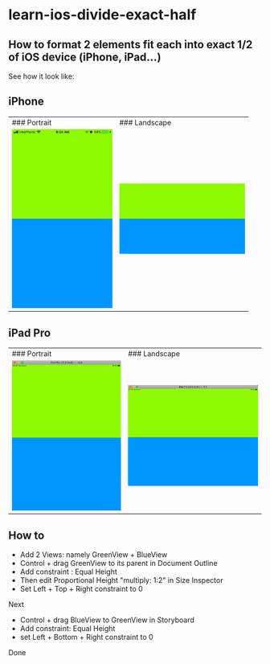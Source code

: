 # learn-ios-divide-exact-half
## How to format 2 elements fit each into exact 1/2 of iOS device (iPhone, iPad...)

See how it look like:
## iPhone
<table>
	<tr><td>### Portrait</td><td>### Landscape</td></tr>
	<tr>
		<td><img width="200" alt="iPhone Portait screenshot" src="screenshots/Image-7.png"></td>
		<td><img width="250" alt="iPhone Lanscape screenshot" src="screenshots/Image-6.png"></td>
	</tr>
</table>

## iPad Pro
<table>
	<tr><td>### Portrait</td><td>### Landscape</td></tr>
	<tr>
		<td><img width="300" alt="iPad Pro Portait screenshot" src="screenshots/SimulatorScreenShot-iPadPro12.9-inch-2019-05-27_0911.png"></td>
		<td><img width="350" alt="iPad Pro Lanscape screenshot" src="screenshots/SimulatorScreenShot-iPadPro12.9-inch-2019-05-27_0912.png"></td>
	</tr>
</table>


## How to
- Add 2 Views: namely GreenView + BlueView
- Control + drag GreenView to its parent in Document Outline
- Add constraint : Equal Height
- Then edit Proportional Height "multiply: 1:2" in Size Inspector
- Set Left + Top + Right constraint to 0

Next
- Control + drag BlueView to GreenView in Storyboard
- Add constraint: Equal Height
- set Left + Bottom + Right constraint to 0

Done
